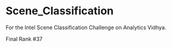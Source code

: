 
# Scene_Classification

For the Intel Scene Classification Challenge on Analytics Vidhya. 

Final Rank #37
